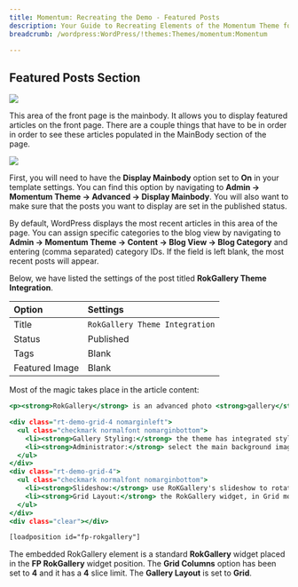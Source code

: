 ```yaml
---
title: Momentum: Recreating the Demo - Featured Posts
description: Your Guide to Recreating Elements of the Momentum Theme for WordPress
breadcrumb: /wordpress:WordPress/!themes:Themes/momentum:Momentum

---
```


Featured Posts Section
-----

![][demo]

This area of the front page is the mainbody. It allows you to display featured articles on the front page. There are a couple things that have to be in order in order to see these articles populated in the MainBody section of the page.

![][mainbody]

First, you will need to have the **Display Mainbody** option set to **On** in your template settings. You can find this option by navigating to **Admin -> Momentum Theme -> Advanced -> Display Mainbody**. You will also want to make sure that the posts you want to display are set in the published status.

By default, WordPress displays the most recent articles in this area of the page. You can assign specific categories to the blog view by navigating to **Admin -> Momentum Theme -> Content -> Blog View -> Blog Category** and entering (comma separated) category IDs. If the field is left blank, the most recent posts will appear. 

Below, we have listed the settings of the post titled **RokGallery Theme Integration**.

| Option         | Settings                       |
| :------------- | :-----------------             |
| Title          | `RokGallery Theme Integration` |
| Status         | Published                      |
| Tags           | Blank                          |
| Featured Image | Blank                          |


Most of the magic takes place in the article content:

~~~ .html
<p><strong>RokGallery</strong> is an advanced photo <strong>gallery</strong> solution for WordPress, that rests on a <strong>custom tagging architecture</strong>, combined with native application <strong>slice</strong> editing.</p>

<div class="rt-demo-grid-4 nomarginleft">
  <ul class="checkmark normalfont nomarginbottom">
    <li><strong>Gallery Styling:</strong> the theme has integrated styled for the main Gallery pages</li>
    <li><strong>Administrator:</strong> select the main background image via the RokGallery interface</li>
  </ul>
</div>
<div class="rt-demo-grid-4">
  <ul class="checkmark normalfont nomarginbottom">
    <li><strong>Slideshow:</strong> use RoKGallery's slideshow to rotate between main background images</li>
    <li><strong>Grid Layout:</strong> the RokGallery widget, in Grid mode, also benefits from styled suppor.</li>
  </ul>
</div>
<div class="clear"></div>

[loadposition id="fp-rokgallery"]

~~~ 

The embedded RokGallery element is a standard **RokGallery** widget placed in the **FP RokGallery** widget position. The **Grid Columns** option has been set to **4** and it has a **4** slice limit. The **Gallery Layout** is set to **Grid**.

[demo]: assets/demo_3.jpeg
[mainbody]: assets/mainbody.jpeg